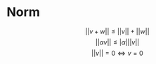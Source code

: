 
# Norm
$$||v+w|| \leq ||v|| + ||w||$$ $$ ||\alpha v|| \leq |\alpha| ||v||$$
$$||v|| = 0 \iff v = 0$$
